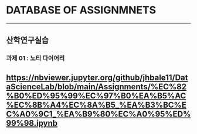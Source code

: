 # DATABASE OF ASSIGNMNETS
------------------------------------------------------
## 산학연구실습
### 과제 01 : 노티 다이어리
https://nbviewer.jupyter.org/github/jhbale11/DataScienceLab/blob/main/Assignments/%EC%82%B0%ED%95%99%EC%97%B0%EA%B5%AC%EC%8B%A4%EC%8A%B5_%EA%B3%BC%EC%A0%9C1_%EA%B9%80%EC%A0%95%ED%99%98.ipynb
-------------------------------------------------------
